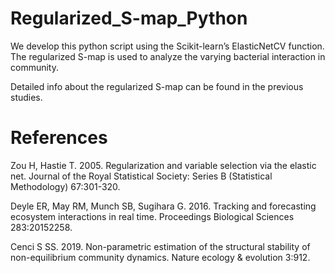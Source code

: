 # Regularized_S-map_Python

We develop this python script using the Scikit-learn’s ElasticNetCV function. The regularized S-map is used to analyze the varying bacterial interaction in community.

Detailed info about the regularized S-map can be found in the previous studies.


# References

Zou H, Hastie T. 2005. Regularization and variable selection via the elastic net. Journal of the Royal Statistical Society: Series B (Statistical Methodology) 67:301-320.

Deyle ER, May RM, Munch SB, Sugihara G. 2016. Tracking and forecasting ecosystem interactions in real time. Proceedings Biological Sciences 283:20152258.

Cenci S SS. 2019. Non-parametric estimation of the structural stability of non-equilibrium community dynamics. Nature ecology & evolution 3:912.
